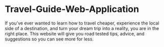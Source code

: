 # Travel-Guide-Web-Application
If you’ve ever wanted to learn how to travel cheaper, experience the local side of a destination, and turn your dream trip into a reality, you are in the right place. This website will give you road tested tips, advice, and suggestions so you can see more for less.
